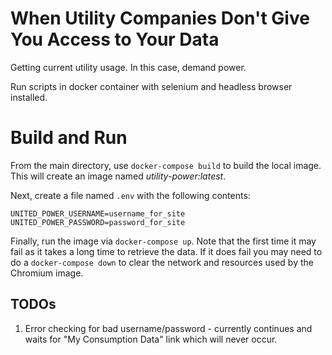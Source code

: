 # When Utility Companies Don't Give You Access to Your Data

Getting current utility usage. In this case, demand power.

Run scripts in docker container with selenium and headless browser installed.

# Build and Run

From the main directory, use `docker-compose build` to build the local image. This will create an image named _utility-power:latest_.

Next, create a file named `.env` with the following contents:

```
UNITED_POWER_USERNAME=username_for_site
UNITED_POWER_PASSWORD=password_for_site
```

Finally, run the image via `docker-compose up`. Note that the first time it may fail as it takes a long time to retrieve the data. If it does fail you may need to do a `docker-compose down` to clear the network and resources used by the Chromium image.

## TODOs

1. Error checking for bad username/password - currently continues and waits for "My Consumption Data" link which will never occur.


